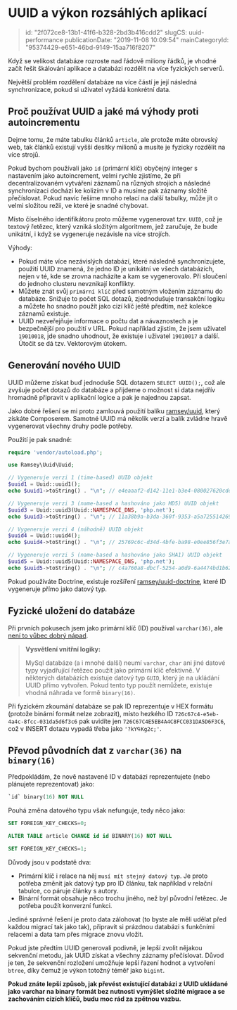 UUID a výkon rozsáhlých aplikací
================================

> id: "2f072ce8-13b1-41f6-b328-2bd3b416cdd2"
> slugCS: uuid-performance
> publicationDate: "2019-11-08 10:09:54"
> mainCategoryId: "95374429-e651-46bd-9149-15aa716f8207"

Když se velikost databáze rozroste nad řádově miliony řádků, je vhodné začít řešit škálování aplikace a databázi rozdělit na více fyzických serverů.

Největší problém rozdělení databáze na více částí je její následná synchronizace, pokud si uživatel vyžádá konkrétní data.

Proč používat UUID a jaké má výhody proti autoincrementu
--------------------------------------------------------

Dejme tomu, že máte tabulku článků `article`, ale protože máte obrovský web, tak článků existují vyšší desítky milionů a musíte je fyzicky rozdělit na více strojů.

Pokud bychom používali jako `id` (primární klíč) obyčejný integer s nastavením jako autoincrement, velmi rychle zjistíme, že při decentralizovaném vytváření záznamů na různých strojích a následné synchronizaci dochází ke kolizím v ID a musíme pak záznamy složitě přečíslovat. Pokud navíc řešíme mnoho relací na další tabulky, může jít o velmi složitou režii, ve které je snadné chybovat.

Místo číselného identifikátoru proto můžeme vygenerovat tzv. `UUID`, což je textový řetězec, který vzniká složitým algoritmem, jež zaručuje, že bude unikátní, i když se vygeneruje nezávisle na více strojích.

Výhody:

- Pokud máte více nezávislých databází, které následně synchronizujete, použití UUID znamená, že jedno ID je unikátní ve všech databázích, nejen v té, kde se zrovna nacházíte a kam se vygenerovalo. Při sloučení do jednoho clusteru nevznikají konflikty.
- Můžete znát svůj `primární klíč` před samotným vložením záznamu do databáze. Snižuje to počet SQL dotazů, zjednodušuje transakční logiku a můžete ho snadno použít jako cizí klíč ještě předtím, než kolekce záznamů existuje.
- UUID nezveřejňuje informace o počtu dat a návaznostech a je bezpečnější pro použití v URL. Pokud například zjistím, že jsem uživatel `19010018`, jde snadno uhodnout, že existuje i uživatel `19010017` a další. Útočit se dá tzv. Vektorovým útokem.

Generování nového UUID
----------------------

UUID můžeme získat buď jednoduše SQL dotazem `SELECT UUID();`, což ale zvyšuje počet dotazů do databáze a přijdeme o možnost si data nejdřív hromadně připravit v aplikační logice a pak je najednou zapsat.

Jako dobré řešení se mi proto zamlouvá použití balíku <a href="https://github.com/ramsey/uuid">ramsey/uuid</a>, který získáte Composerem. Samotné UUID má několik verzí a balík zvládne hravě vygenerovat všechny druhy podle potřeby.

Použití je pak snadné:

```php
require 'vendor/autoload.php';

use Ramsey\Uuid\Uuid;

// Vygeneruje verzi 1 (time-based) UUID objekt
$uuid1 = Uuid::uuid1();
echo $uuid1->toString() . "\n"; // e4eaaaf2-d142-11e1-b3e4-080027620cdd

// Vygeneruje verzi 3 (name-based a hashováno jako MD5) UUID objekt
$uuid3 = Uuid::uuid3(Uuid::NAMESPACE_DNS, 'php.net');
echo $uuid3->toString() . "\n"; // 11a38b9a-b3da-360f-9353-a5a725514269

// Vygeneruje verzi 4 (náhodně) UUID objekt
$uuid4 = Uuid::uuid4();
echo $uuid4->toString() . "\n"; // 25769c6c-d34d-4bfe-ba98-e0ee856f3e7a

// Vygeneruje verzi 5 (name-based a hashováno jako SHA1) UUID objekt
$uuid5 = Uuid::uuid5(Uuid::NAMESPACE_DNS, 'php.net');
echo $uuid5->toString() . "\n"; // c4a760a8-dbcf-5254-a0d9-6a4474bd1b62
```

Pokud používáte Doctrine, existuje rozšíření <a href="https://github.com/ramsey/uuid-doctrine">ramsey/uuid-doctrine</a>, které ID vygeneruje přímo jako datový typ.

Fyzické uložení do databáze
---------------------------

Při prvních pokusech jsem jako primární klíč (ID) používal `varchar(36)`, ale <a href="https://www.facebook.com/groups/backendisti/permalink/2465260887049808/">není to vůbec dobrý nápad</a>.

> **Vysvětlení vnitřní logiky:**
>
> MySql databáze (a i mnohé další) neumí `varchar`, `char` ani jiné datové typy vyjadřující řetězec použít jako primární klíč efektivně.
> V některých databázích existuje datový typ `GUID`, který je na ukládání UUID přímo vytvořen. Pokud tento typ použít nemůžete, existuje vhodná náhrada ve formě `binary(16)`.

Při fyzickém zkoumání databáze se pak ID reprezentuje v HEX formátu (protože binární formát nelze zobrazit), místo hezkého ID `726c67c4-e5eb-4a4c-8fcc-031da5d6f3c6` pak uvidíte jen `726C67C4E5EB4A4C8FCC031DA5D6F3C6`, což v INSERT dotazu vypadá třeba jako  `'?kYߟKg2c;'`.

Převod původních dat z `varchar(36)` na `binary(16)`
----------------------------------------------------

Předpokládám, že nově nastavené ID v databázi reprezentujete (nebo plánujete reprezentovat) jako:

```sql
`id` binary(16) NOT NULL
```

Pouhá změna datového typu však nefunguje, tedy něco jako:

```sql
SET FOREIGN_KEY_CHECKS=0;

ALTER TABLE article CHANGE id id BINARY(16) NOT NULL

SET FOREIGN_KEY_CHECKS=1;
```

Důvody jsou v podstatě dva:

- Primární klíč i relace na něj `musí mít stejný datový typ`. Je proto potřeba změnit jak datový typ pro ID článku, tak například v relační tabulce, co páruje články s autory.
- Binární formát obsahuje něco trochu jiného, než byl původní řetězec. Je potřeba použít konverzní funkci.

Jediné správné řešení je proto data zálohovat (to byste ale měli udělat před každou migrací tak jako tak), připravit si prázdnou databázi s funkčními relacemi a data tam přes migrace znovu vložit.

Pokud jste předtím UUID generovali podivně, je lepší zvolit nějakou sekvenční metodu, jak UUID získat a všechny záznamy přečíslovat. Důvod je ten, že sekvenční rozložení umožňuje lepší řazení hodnot a vytvoření `btree`, díky čemuž je výkon totožný téměř jako `bigint`.

**Pokud znáte lepší způsob, jak převést existující databázi z UUID ukládané jako varchar na binary formát bez nutnosti vymýšlet složité migrace a se zachováním cizích klíčů, budu moc rád za zpětnou vazbu.**
